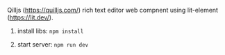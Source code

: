 Qilljs (https://quilljs.com/) rich text editor web compnent using lit-element (https://lit.dev/).

1. install libs: `npm install`
  
2. start server: `npm run dev`

